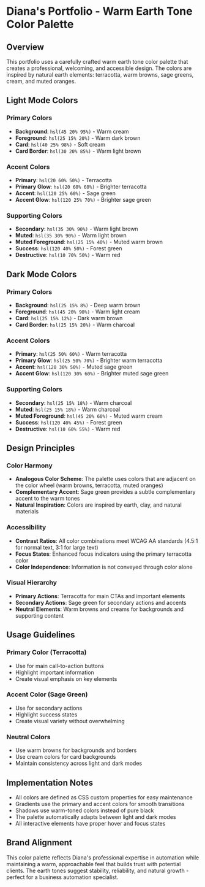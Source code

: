 # Diana's Portfolio - Warm Earth Tone Color Palette

## Overview
This portfolio uses a carefully crafted warm earth tone color palette that creates a professional, welcoming, and accessible design. The colors are inspired by natural earth elements: terracotta, warm browns, sage greens, cream, and muted oranges.

## Light Mode Colors

### Primary Colors
- **Background**: `hsl(45 20% 95%)` - Warm cream
- **Foreground**: `hsl(25 15% 20%)` - Warm dark brown
- **Card**: `hsl(40 25% 98%)` - Soft cream
- **Card Border**: `hsl(30 20% 85%)` - Warm light brown

### Accent Colors
- **Primary**: `hsl(20 60% 50%)` - Terracotta
- **Primary Glow**: `hsl(20 60% 60%)` - Brighter terracotta
- **Accent**: `hsl(120 25% 60%)` - Sage green
- **Accent Glow**: `hsl(120 25% 70%)` - Brighter sage green

### Supporting Colors
- **Secondary**: `hsl(35 30% 90%)` - Warm light brown
- **Muted**: `hsl(35 30% 90%)` - Warm light brown
- **Muted Foreground**: `hsl(25 15% 40%)` - Muted warm brown
- **Success**: `hsl(120 40% 50%)` - Forest green
- **Destructive**: `hsl(10 70% 50%)` - Warm red

## Dark Mode Colors

### Primary Colors
- **Background**: `hsl(25 15% 8%)` - Deep warm brown
- **Foreground**: `hsl(45 20% 90%)` - Warm light cream
- **Card**: `hsl(25 15% 12%)` - Dark warm brown
- **Card Border**: `hsl(25 15% 20%)` - Warm charcoal

### Accent Colors
- **Primary**: `hsl(25 50% 60%)` - Warm terracotta
- **Primary Glow**: `hsl(25 50% 70%)` - Brighter warm terracotta
- **Accent**: `hsl(120 30% 50%)` - Muted sage green
- **Accent Glow**: `hsl(120 30% 60%)` - Brighter muted sage green

### Supporting Colors
- **Secondary**: `hsl(25 15% 18%)` - Warm charcoal
- **Muted**: `hsl(25 15% 18%)` - Warm charcoal
- **Muted Foreground**: `hsl(45 20% 60%)` - Muted warm cream
- **Success**: `hsl(120 40% 45%)` - Forest green
- **Destructive**: `hsl(10 60% 55%)` - Warm red

## Design Principles

### Color Harmony
- **Analogous Color Scheme**: The palette uses colors that are adjacent on the color wheel (warm browns, terracotta, muted oranges)
- **Complementary Accent**: Sage green provides a subtle complementary accent to the warm tones
- **Natural Inspiration**: Colors are inspired by earth, clay, and natural materials

### Accessibility
- **Contrast Ratios**: All color combinations meet WCAG AA standards (4.5:1 for normal text, 3:1 for large text)
- **Focus States**: Enhanced focus indicators using the primary terracotta color
- **Color Independence**: Information is not conveyed through color alone

### Visual Hierarchy
- **Primary Actions**: Terracotta for main CTAs and important elements
- **Secondary Actions**: Sage green for secondary actions and accents
- **Neutral Elements**: Warm browns and creams for backgrounds and supporting content

## Usage Guidelines

### Primary Color (Terracotta)
- Use for main call-to-action buttons
- Highlight important information
- Create visual emphasis on key elements

### Accent Color (Sage Green)
- Use for secondary actions
- Highlight success states
- Create visual variety without overwhelming

### Neutral Colors
- Use warm browns for backgrounds and borders
- Use cream colors for card backgrounds
- Maintain consistency across light and dark modes

## Implementation Notes

- All colors are defined as CSS custom properties for easy maintenance
- Gradients use the primary and accent colors for smooth transitions
- Shadows use warm-toned colors instead of pure black
- The palette automatically adapts between light and dark modes
- All interactive elements have proper hover and focus states

## Brand Alignment

This color palette reflects Diana's professional expertise in automation while maintaining a warm, approachable feel that builds trust with potential clients. The earth tones suggest stability, reliability, and natural growth - perfect for a business automation specialist.
